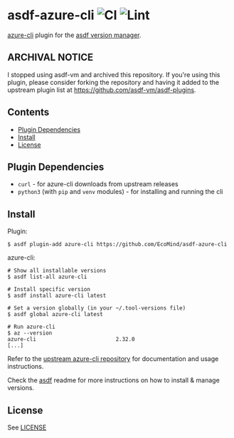 # asdf-azure-cli ![CI](https://github.com/EcoMind/asdf-azure-cli/workflows/CI/badge.svg) ![Lint](https://github.com/EcoMind/asdf-azure-cli/workflows/Lint/badge.svg)

[azure-cli](https://github.com/Azure/azure-cli) plugin for the [asdf version manager](https://asdf-vm.com).

## ARCHIVAL NOTICE

I stopped using asdf-vm and archived this repository. If you're using this plugin, please consider forking the repository and having it added to the upstream plugin list at https://github.com/asdf-vm/asdf-plugins.

## Contents

- [Plugin Dependencies](#plugin-dependencies)
- [Install](#install)
- [License](#license)

## Plugin Dependencies

- `curl` - for azure-cli downloads from upstream releases
- `python3` (with `pip` and `venv` modules) - for installing and running the cli

## Install

Plugin:

```shell_session
$ asdf plugin-add azure-cli https://github.com/EcoMind/asdf-azure-cli
```

azure-cli:

```shell_session
# Show all installable versions
$ asdf list-all azure-cli

# Install specific version
$ asdf install azure-cli latest

# Set a version globally (in your ~/.tool-versions file)
$ asdf global azure-cli latest

# Run azure-cli
$ az --version
azure-cli                         2.32.0
[...]
```

Refer to the [upstream azure-cli repository](https://github.com/Azure/azure-cli) for documentation and usage instructions.

Check the [asdf](https://github.com/asdf-vm/asdf) readme for more instructions on how to install & manage versions.

## License

See [LICENSE](LICENSE)
